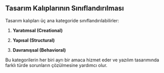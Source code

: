 ## Tasarım Kalıplarının Sınıflandırılması

Tasarım kalıpları üç ana kategoride sınıflandırılabilirler:

1. **Yaratımsal (Creational)**
   <br/>

2. **Yapısal (Structural)**
   <br/>

3. **Davranışsal (Behavioral)**

Bu kategorilerin her biri ayrı bir amaca hizmet eder ve yazılım tasarımında farklı türde sorunların çözülmesine yardımcı olur.
